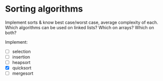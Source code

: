 # Sorting algorithms
Implement sorts & know best case/worst case, average complexity of each. Which algorithms can be used on linked lists? Which on arrays? Which on both?

Implement:

- [ ] selection
- [ ] insertion
- [ ] heapsort
- [x] quicksort
- [ ] mergesort
